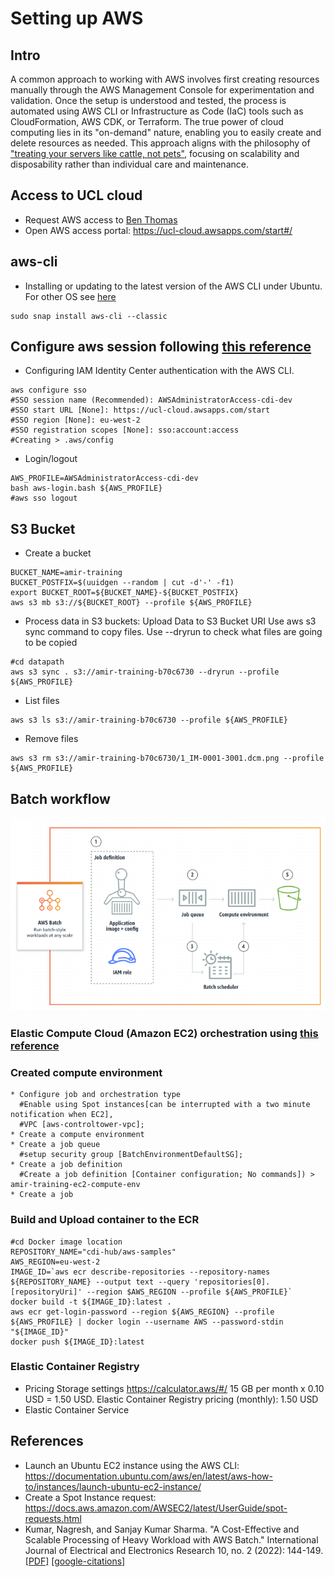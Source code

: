 # Setting up AWS

## Intro
A common approach to working with AWS involves first creating resources manually through the AWS Management Console for experimentation and validation. 
Once the setup is understood and tested, the process is automated using AWS CLI or Infrastructure as Code (IaC) tools such as CloudFormation, AWS CDK, or Terraform.
The true power of cloud computing lies in its "on-demand" nature, enabling you to easily create and delete resources as needed. 
This approach aligns with the philosophy of ["treating your servers like cattle, not pets"](https://devops.stackexchange.com/questions/653/what-is-the-definition-of-cattle-not-pets), focusing on scalability and disposability rather than individual care and maintenance.

## Access to UCL cloud
* Request AWS access to [Ben Thomas](https://github.com/bathomas)
* Open AWS access portal: https://ucl-cloud.awsapps.com/start#/

## aws-cli
* Installing or updating to the latest version of the AWS CLI under Ubuntu. For other OS see [here](https://docs.aws.amazon.com/cli/latest/userguide/getting-started-install.html)
```
sudo snap install aws-cli --classic
```

## Configure aws session following [this reference](https://docs.aws.amazon.com/cli/latest/userguide/cli-configure-sso.html)
* Configuring IAM Identity Center authentication with the AWS CLI.
```
aws configure sso
#SSO session name (Recommended): AWSAdministratorAccess-cdi-dev
#SSO start URL [None]: https://ucl-cloud.awsapps.com/start
#SSO region [None]: eu-west-2
#SSO registration scopes [None]: sso:account:access
#Creating > .aws/config 
```
* Login/logout
```
AWS_PROFILE=AWSAdministratorAccess-cdi-dev
bash aws-login.bash ${AWS_PROFILE}
#aws sso logout 
```

## S3 Bucket 
* Create a bucket 
```
BUCKET_NAME=amir-training
BUCKET_POSTFIX=$(uuidgen --random | cut -d'-' -f1)
export BUCKET_ROOT=${BUCKET_NAME}-${BUCKET_POSTFIX}
aws s3 mb s3://${BUCKET_ROOT} --profile ${AWS_PROFILE}
```
* Process data in S3 buckets: Upload Data to S3 Bucket URI
Use aws s3 sync command to copy files. Use --dryrun to check what files are going to be copied 
```
#cd datapath
aws s3 sync . s3://amir-training-b70c6730 --dryrun --profile ${AWS_PROFILE} 
```
* List files 
```
aws s3 ls s3://amir-training-b70c6730 --profile ${AWS_PROFILE} 
``` 
* Remove files
```
aws s3 rm s3://amir-training-b70c6730/1_IM-0001-3001.dcm.png --profile ${AWS_PROFILE}
```

## Batch workflow
![alt text](batch-aws.png)


### Elastic Compute Cloud (Amazon EC2) orchestration using [this reference](https://docs.aws.amazon.com/AmazonECR/latest/userguide/docker-push-ecr-image.html)

### Created compute environment 
```
* Configure job and orchestration type
  #Enable using Spot instances[can be interrupted with a two minute notification when EC2], 
  #VPC [aws-controltower-vpc]; 
* Create a compute environment
* Create a job queue
  #setup security group [BatchEnvironmentDefaultSG]; 
* Create a job definition
  #Create a job definition [Container configuration; No commands]) > amir-training-ec2-compute-env
* Create a job
```

### Build and Upload container to the ECR
```
#cd Docker image location
REPOSITORY_NAME="cdi-hub/aws-samples" 
AWS_REGION=eu-west-2 
IMAGE_ID=`aws ecr describe-repositories --repository-names ${REPOSITORY_NAME} --output text --query 'repositories[0].[repositoryUri]' --region $AWS_REGION --profile ${AWS_PROFILE}` 
docker build -t ${IMAGE_ID}:latest . 
aws ecr get-login-password --region ${AWS_REGION} --profile ${AWS_PROFILE} | docker login --username AWS --password-stdin "${IMAGE_ID}"  
docker push ${IMAGE_ID}:latest 
```

### Elastic Container Registry
* Pricing Storage settings https://calculator.aws/#/
15 GB per month x 0.10 USD = 1.50 USD. Elastic Container Registry pricing (monthly): 1.50 USD
* Elastic Container Service


## References
* Launch an Ubuntu EC2 instance using the AWS CLI: https://documentation.ubuntu.com/aws/en/latest/aws-how-to/instances/launch-ubuntu-ec2-instance/
* Create a Spot Instance request: https://docs.aws.amazon.com/AWSEC2/latest/UserGuide/spot-requests.html
* Kumar, Nagresh, and Sanjay Kumar Sharma. "A Cost-Effective and Scalable Processing of Heavy Workload with AWS Batch." International Journal of Electrical and Electronics Research 10, no. 2 (2022): 144-149. [[PDF]](https://ijeer.forexjournal.co.in/papers-pdf/ijeer-100216.pdf) [[google-citations]](https://scholar.google.com/scholar?hl=en&as_sdt=0%2C5&q=A+Cost-Effective+and+Scalable+Processing+of+Heavy+Workload+with+AWS+Batch++&btnG=)


